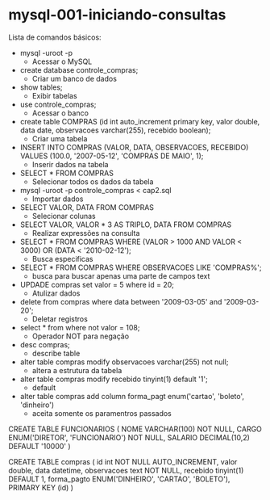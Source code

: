 ﻿# mysql-001-iniciando-consultas

Lista de comandos básicos: 
- mysql -uroot -p
  - Acessar o MySQL
- create database controle_compras;
  - Criar um banco de dados
- show tables;
  - Exibir tabelas
- use controle_compras;
  - Acessar o banco
- create table COMPRAS (id int auto_increment primary key, valor double, data date, observacoes varchar(255), recebido boolean);
  - Criar uma tabela
- INSERT INTO COMPRAS (VALOR, DATA, OBSERVACOES, RECEBIDO) VALUES (100.0, '2007-05-12', 'COMPRAS DE MAIO', 1);
  - Inserir dados na tabela
- SELECT * FROM COMPRAS
  - Selecionar todos os dados da tabela
- mysql -uroot -p controle_compras < cap2.sql
  - Importar dados 
- SELECT VALOR, DATA FROM COMPRAS
  - Selecionar colunas
- SELECT VALOR, VALOR * 3 AS TRIPLO, DATA FROM COMPRAS
  - Realizar expressões na consulta
- SELECT * FROM COMPRAS WHERE (VALOR > 1000 AND VALOR < 3000) OR (DATA < '2010-02-12');
  - Busca especificas
- SELECT * FROM COMPRAS WHERE OBSERVACOES LIKE 'COMPRAS%';
  - busca para buscar apenas uma parte de campos text
- UPDADE compras set valor = 5 where id = 20;
  - Atulizar dados
- delete from compras where data between '2009-03-05' and '2009-03-20';
  - Deletar registros
- select * from where not valor = 108;
  - Operador NOT para negação
- desc compras;
  - describe table
- alter table compras modify observacoes varchar(255) not null;
  - altera a estrutura da tabela
- alter table compras modify recebido tinyint(1) default '1';
  - default
- alter table compras add column forma_pagt enum('cartao', 'boleto', 'dinheiro')
  - aceita somente os paramentros passados

CREATE TABLE FUNCIONARIOS (
            NOME VARCHAR(100) NOT NULL,
            CARGO ENUM('DIRETOR', 'FUNCIONARIO') NOT NULL,
            SALARIO DECIMAL(10,2) DEFAULT '10000'
        )

CREATE TABLE compras (
          id int NOT NULL AUTO_INCREMENT,
          valor double,
          data datetime,
          observacoes text NOT NULL,
          recebido tinyint(1) DEFAULT 1,
          forma_pagto ENUM('DINHEIRO', 'CARTAO', 'BOLETO'),
          PRIMARY KEY (id)
        )